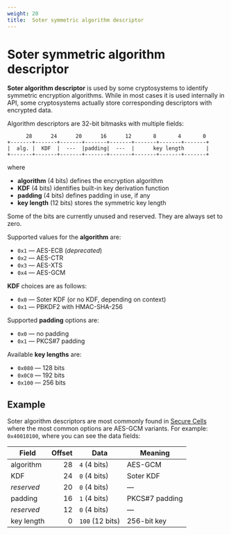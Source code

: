```yaml
---
weight: 20
title:  Soter symmetric algorithm descriptor
---
```


# Soter symmetric algorithm descriptor

**Soter algorithm descriptor** is used by some cryptosystems to identify symmetric encryption algorithms.
While in most cases it is used internally in API,
some cryptosystems actually store corresponding descriptors with encrypted data.

Algorithm descriptors are 32-bit bitmasks with multiple fields:

          28      24      20      16      12       8       4       0
    +-------+-------+-------+-------+-------+-------+-------+-------+
    |  alg. |  KDF  |  ---  |padding|  ---  |      key length       |
    +-------+-------+-------+-------+-------+-------+-------+-------+

where

  - **algorithm** (4 bits) defines the encryption algorithm
  - **KDF** (4 bits) identifies built-in key derivation function
  - **padding** (4 bits) defines padding in use, if any
  - **key length** (12 bits) stores the symmetric key length

Some of the bits are currently unused and reserved.
They are always set to zero.

Supported values for the **algorithm** are:

  - `0x1` — AES-ECB (_deprecated_)
  - `0x2` — AES-CTR
  - `0x3` — AES-XTS
  - `0x4` — AES-GCM

**KDF** choices are as follows:

  - `0x0` — Soter KDF (or no KDF, depending on context)
  - `0x1` — PBKDF2 with HMAC-SHA-256

Supported **padding** options are:

  - `0x0` — no padding
  - `0x1` — PKCS#7 padding

Available **key lengths** are:

  - `0x080` — 128 bits
  - `0x0C0` — 192 bits
  - `0x100` — 256 bits

## Example

Soter algorithm descriptors are most commonly found in [Secure Cells](../../secure-cell/layout/)
where the most common options are AES-GCM variants.
For example: `0x40010100`, where you can see the data fields:

| Field      | Offset | Data            | Meaning        |
| ---------- | ------:| --------------- | -------------- |
| algorithm  |     28 | `4` (4 bits)    | AES-GCM        |
| KDF        |     24 | `0` (4 bits)    | Soter KDF      |
| *reserved* |     20 | `0` (4 bits)    | —              |
| padding    |     16 | `1` (4 bits)    | PKCS#7 padding |
| *reserved* |     12 | `0` (4 bits)    | —              |
| key length |      0 | `100` (12 bits) | 256-bit key    |
